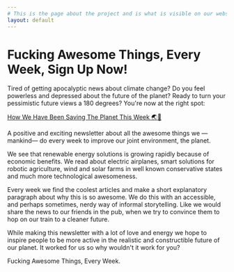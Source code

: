 ```yaml
---
# This is the page about the project and is what is visible on our website at http://howwehavebeensavingtheplanetthisweek.com
layout: default
---
```


# Fucking Awesome Things, Every Week, Sign Up Now!

Tired of getting apocalyptic news about climate change? Do you feel powerless and depressed about the future of the planet? Ready to turn your pessimistic future views a 180 degrees? You're now at the right spot:

[How We Have Been Saving The Planet This Week 🌏👊](http://www.howwehavebeensavingtheplanetthisweek.com/)

A positive and exciting newsletter about all the awesome things we —mankind— do every week to improve our joint environment, the planet.

We see that renewable energy solutions is growing rapidly because of economic benefits. We read about electric airplanes, smart solutions for robotic agriculture, wind and solar farms in well known conservative states and much more technological awesomeness.

Every week we find the coolest articles and make a short explanatory paragraph about why this is so awesome. We do this with an accessible, and perhaps sometimes, nerdy way of informal storytelling. Like we would share the news to our friends in the pub, when we try to convince them to hop on our train to a cleaner future.

While making this newsletter with a lot of love and energy we hope to inspire people to be more active in the realistic and constructible future of our planet. It worked for us so why wouldn't it work for you?

Fucking Awesome Things, Every Week.



